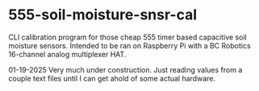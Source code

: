 # 555-soil-moisture-snsr-cal
CLI calibration program for those cheap 555 timer based capacitive soil moisture sensors.
Intended to be ran on Raspberry Pi with a BC Robotics 16-channel analog multiplexer HAT.

01-19-2025 Very much under construction. Just reading values from a couple text files until
I can get ahold of some actual hardware.
